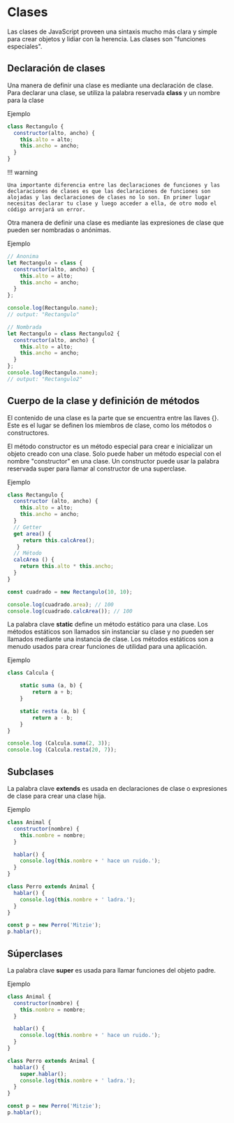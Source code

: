 # Clases

Las clases de JavaScript proveen una sintaxis mucho más clara y simple para crear objetos y lidiar con la herencia. Las clases son "funciones especiales".

## Declaración de clases

Una manera de definir una clase es mediante una declaración de clase. Para declarar una clase, se utiliza la palabra reservada **class** y un nombre para la clase

Ejemplo

``` js
class Rectangulo {
  constructor(alto, ancho) {
    this.alto = alto;
    this.ancho = ancho;
  }
}
```

!!! warning

    Una importante diferencia entre las declaraciones de funciones y las declaraciones de clases es que las declaraciones de funciones son alojadas y las declaraciones de clases no lo son. En primer lugar necesitas declarar tu clase y luego acceder a ella, de otro modo el código arrojará un error.

Otra manera de definir una clase es mediante las expresiones de clase que pueden ser nombradas o anónimas.

Ejemplo

``` js
// Anonima
let Rectangulo = class {
  constructor(alto, ancho) {
    this.alto = alto;
    this.ancho = ancho;
  }
};

console.log(Rectangulo.name);
// output: "Rectangulo"

// Nombrada
let Rectangulo = class Rectangulo2 {
  constructor(alto, ancho) {
    this.alto = alto;
    this.ancho = ancho;
  }
};
console.log(Rectangulo.name);
// output: "Rectangulo2"
```

## Cuerpo de la clase y definición de métodos

El contenido de una clase es la parte que se encuentra entre las llaves {}. Este es el lugar se definen los miembros de clase, como los métodos o constructores.

El método constructor es un método especial para crear e inicializar un objeto creado con una clase. Solo puede haber un método especial con el nombre "constructor" en una clase. Un constructor puede usar la palabra reservada super para llamar al constructor de una superclase.

Ejemplo 

``` js
class Rectangulo {
  constructor (alto, ancho) {
    this.alto = alto;
    this.ancho = ancho;
  }
  // Getter
  get area() {
     return this.calcArea();
   }
  // Método
  calcArea () {
    return this.alto * this.ancho;
  }
}

const cuadrado = new Rectangulo(10, 10);

console.log(cuadrado.area); // 100
console.log(cuadrado.calcArea()); // 100
```

La palabra clave **static** define un método estático para una clase. Los métodos estáticos son llamados sin instanciar su clase y no pueden ser llamados mediante una instancia de clase. Los métodos estáticos son a menudo usados para crear funciones de utilidad para una aplicación.

Ejemplo

``` js
class Calcula {

    static suma (a, b) {
        return a + b;
    }

    static resta (a, b) {
        return a - b;
    }
}

console.log (Calcula.suma(2, 3));
console.log (Calcula.resta(20, 7));
```

## Subclases

La palabra clave **extends** es usada en declaraciones de clase o expresiones de clase para crear una clase hija.

Ejemplo

``` js
class Animal {
  constructor(nombre) {
    this.nombre = nombre;
  }

  hablar() {
    console.log(this.nombre + ' hace un ruido.');
  }
}

class Perro extends Animal {
  hablar() {
    console.log(this.nombre + ' ladra.');
  }
}

const p = new Perro('Mitzie');
p.hablar();
```

## Súperclases

La palabra clave **super** es usada para llamar funciones del objeto padre.

Ejemplo

``` js
class Animal {
  constructor(nombre) {
    this.nombre = nombre;
  }

  hablar() {
    console.log(this.nombre + ' hace un ruido.');
  }
}

class Perro extends Animal {
  hablar() {
    super.hablar();
    console.log(this.nombre + ' ladra.');
  }
}

const p = new Perro('Mitzie');
p.hablar();
```
